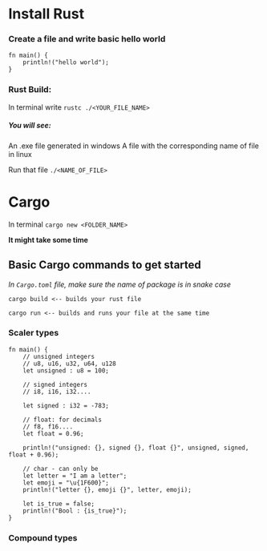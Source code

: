 # Install Rust

### Create a file and write basic hello world

```
fn main() {
    println!("hello world");
}
```

### Rust Build:

In terminal write
`rustc ./<YOUR_FILE_NAME>`

##### You will see:

An .exe file generated in windows
A file with the corresponding name of file in linux

Run that file
`./<NAME_OF_FILE>`

# Cargo

In terminal
`cargo new <FOLDER_NAME>`

**It might take some time**

## Basic Cargo commands to get started

_In `Cargo.toml` file, make sure the name of package is in snake case_

```
cargo build <-- builds your rust file

cargo run <-- builds and runs your file at the same time
```

### Scaler types

```
fn main() {
    // unsigned integers
    // u8, u16, u32, u64, u128
    let unsigned : u8 = 100;

    // signed integers
    // i8, i16, i32....

    let signed : i32 = -783;

    // float: for decimals
    // f8, f16....
    let float = 0.96;

    println!("unsigned: {}, signed {}, float {}", unsigned, signed, float + 0.96);

    // char - can only be
    let letter = "I am a letter";
    let emoji = "\u{1F600}";
    println!("letter {}, emoji {}", letter, emoji);

    let is_true = false;
    println!("Bool : {is_true}");
}
```

### Compound types

```

```
